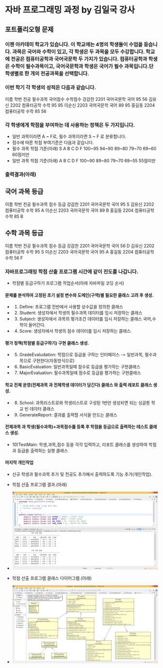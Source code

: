 # 자바 프로그래밍 과정 by 김일국 강사

## 포트폴리오형 문제

### 이젠 아카데미 학교가 있습니다. 이 학교에는 4명의 학생들이 수업을 듣습니다. 과목은 국어와 수학이 있고, 각 학생은 두 과목을 모두 수강합니다. 학교에 전공은 컴퓨터공학과 국어국문학 두 가지가 있습니다. 컴퓨터공학과 학생은 수학이 필수과목이고, 국어국문학과 학생은 국어가 필수 과목입니다.단 학생별로 한 개의 전공과목을 선택합니다.

### 이번 학기 각 학생의 성적은 다음과 같습니다. 
  이름  학번    전공  필수과목 국어점수 수학점수
  강감찬 2201 국어국문학  국어      95      56
  김유신 2202 컴퓨터공학  수학      95      95
  이순신 2203 국어국문학  국어      89      95
  홍길동 2204 컴퓨터공학  수학      85      56

### 각 학생에게 학점을 부여하는 데 사용하는 정책은 두 가지입니다.
- 일반 과목이라면 A ~ F로, 필수 과목이라면 S ~ F 로 분류합니다.
- 점수에 따른 학점 부여기준은 다음과 같습니다.
- 필수 과목 학점 기준(아래)
    S      A      B      C      D      F
100~95  94~90  89~80  79~70  69~60  60점미만
- 일반 과목 학점 기준(아래)
    A      B      C      D      F
100~90  89~80  79~70  69~55  55점미만

### 출력결과(아래)
국어 과목 등급
-----------------------------------------
이름  학번    전공    필수과목  점수 등급
강감찬 2201 국어국문학  국어    95  S
김유신 2202 컴퓨터공학  수학    95  A
이순신 2203 국어국문학  국어    89  B
홍길동 2204 컴퓨터공학  수학    85  B

수학 과목 등급
-----------------------------------------
이름  학번    전공    필수과목  점수 등급
강감찬 2201 국어국문학  국어    56  D
김유신 2202 컴퓨터공학  수학    95  S
이순신 2203 국어국문학  국어    95  A
홍길동 2204 컴퓨터공학  수학    56  F

### 자바프로그래밍 학점 산출 프로그램 시간에 같이 진도를 나갑니다.
- 학점별 등급구하기 프로그램 작업순서(아래 자바파일 코딩 순서)

#### 문제를 분석하여 고정된 초기 설정 변수와 도메인(구역)별 필요한 클래스 고려 후 생성.
- 1) Define: 프로그램 전반에서 사용할 상수값을 정의한 클래스
- 2) Student: 생성자에서 학생의 필수과목 데이터를 임시 저장하는 클래스
- 3) Subject: 생성자에서 과목의 평가조건 데이터를 임시 저장하는 클래스 국어,수학이 들어간다.
- 4) Score: 생성자에서 학생의 점수 데이터를 임시 저장하는 클래스.

#### 평가 정책(학점별 등급구하기) 구현 클래스 생성.
- 5) GradeEvaludation: 학점으로 등급을 구하는 인터페이스 -> 일반과목, 필수과목으로 구현한다(자동방식으로)
- 6) BasicEvaluation: 일반과목일때 점수로 등급을 평가하는 구현클래스
- 7) MajorEvaluation: 필수과목일때 점수로 등급을 평가하는 구현클래스

#### 학교 전체 운영(전체과목 과 전체학생 데이터가 담긴다) 클래스 와 출력 레포트 클래스 생성.
- 8) School: 과목리스트로와 학생리스트로 구성된 1번만 생성되면 되는 싱글톤 학교 빈 데이터 클래스
- 9) GenerateReport: 결과를 출력할 서식을 만드는 클래스

#### 전체과목 과 학생(필수과목)+과목점수를 등록 후 학점을 등급으로 출력하는 테스트 클래스 생성.
- 10)TestMain: 학생,과목,점수 등을 각각 입력하고, 리포트 클래스를 생성하여 학점과 등급을 출력하는 실행 클래스

#### 마지막 개인작업
- 신규 학생과 필수과목 추가 및 전공도 추가해서 출력하도록 기능 추가(개인작업).

- 학점 산출 프로그램 결과.(아래)
- ![학점 산출 프로그램 결과](../../README/portfolio.jpg)
- 학점 산출 프로그램 클래스 다이어그램.(아래)
- ![학점 산출 프로그램 클래스 다이어그램](../../README/classdiagram.jpg)